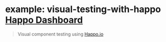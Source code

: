# example: visual-testing-with-happo [Happo Dashboard](https://happo.io/a/340/dashboard)

> Visual component testing using [Happo.io](https://docs.happo.io/docs/cypress)
